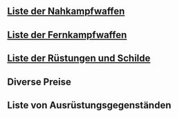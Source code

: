 ## [Liste der Nahkampfwaffen](https://github.com/Inkspill-Quatterpillard/Sinners-and-Saints-PnP/blob/main/Liste%20der%20Nahkampfwaffen.md)

## [Liste der Fernkampfwaffen](https://github.com/Inkspill-Quatterpillard/Sinners-and-Saints-PnP/blob/main/Liste%20der%20Fernkampfwaffen.md)

## [Liste der Rüstungen und Schilde](https://github.com/Inkspill-Quatterpillard/Sinners-and-Saints-PnP/blob/main/Liste%20der%20R%C3%BCstungen%20und%20Schilde.md)

## Diverse Preise

## Liste von Ausrüstungsgegenständen
